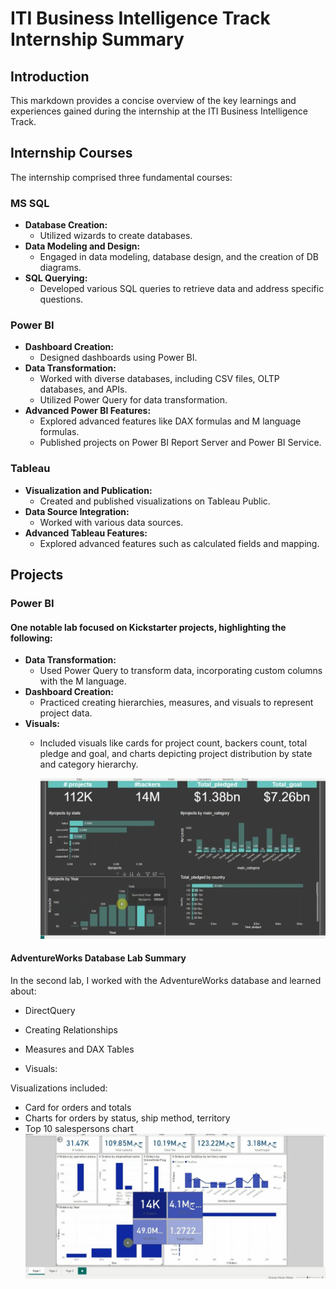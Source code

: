 # ITI Business Intelligence Track Internship Summary

## Introduction
This markdown provides a concise overview of the key learnings and experiences gained during the internship at the ITI Business Intelligence Track.

## Internship Courses
The internship comprised three fundamental courses:

### MS SQL
- **Database Creation:**
  - Utilized wizards to create databases.
- **Data Modeling and Design:**
  - Engaged in data modeling, database design, and the creation of DB diagrams.
- **SQL Querying:**
  - Developed various SQL queries to retrieve data and address specific questions.

### Power BI
- **Dashboard Creation:**
  - Designed dashboards using Power BI.
- **Data Transformation:**
  - Worked with diverse databases, including CSV files, OLTP databases, and APIs.
  - Utilized Power Query for data transformation.
- **Advanced Power BI Features:**
  - Explored advanced features like DAX formulas and M language formulas.
  - Published projects on Power BI Report Server and Power BI Service.

### Tableau
- **Visualization and Publication:**
  - Created and published visualizations on Tableau Public.
- **Data Source Integration:**
  - Worked with various data sources.
- **Advanced Tableau Features:**
  - Explored advanced features such as calculated fields and mapping.

## Projects
### Power BI 
#### One notable lab focused on Kickstarter projects, highlighting the following:
- **Data Transformation:**
  - Used Power Query to transform data, incorporating custom columns with the M language.
- **Dashboard Creation:**
  - Practiced creating hierarchies, measures, and visuals to represent project data.
- **Visuals:**
  - Included visuals like cards for project count, backers count, total pledge and goal, and charts depicting project distribution by state and category hierarchy.

    ![Power BI Project Image](https://github.com/ShorouqHossamMohammed/ITI_BI/blob/main/BI_IMAGES/1.jpg?raw=true)
   
#### AdventureWorks Database Lab Summary

In the second lab, I worked with the AdventureWorks database and learned about:

- DirectQuery
- Creating Relationships
- Measures and DAX Tables

- Visuals:

Visualizations included:

- Card for orders and totals
- Charts for orders by status, ship method, territory
- Top 10 salespersons chart
 ![Power BI Project Image](https://github.com/ShorouqHossamMohammed/ITI_BI/blob/main/BI_IMAGES/2..jpg?raw=true)
